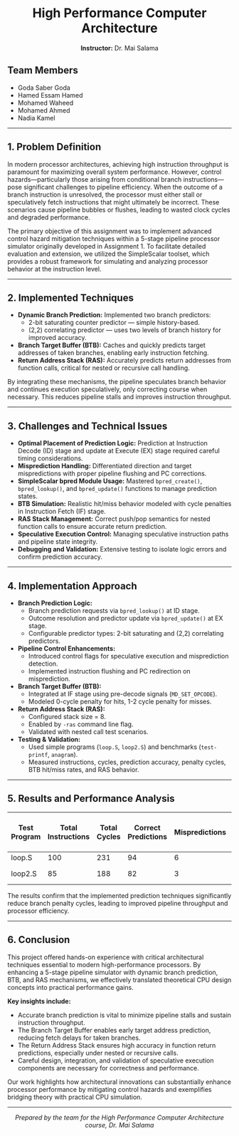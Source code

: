 <h1 align="center">High Performance Computer Architecture</h1>
<p align="center"><strong>Instructor:</strong> Dr. Mai Salama</p>

<h2>Team Members</h2>
<ul>
  <li>Goda Saber Goda</li>
  <li>Hamed Essam Hamed</li>
  <li>Mohamed Waheed</li>
  <li>Mohamed Ahmed</li>
  <li>Nadia Kamel</li>
</ul>

<hr>

<h2>1. Problem Definition</h2>
<p>
In modern processor architectures, achieving high instruction throughput is paramount for maximizing overall system performance. However, control hazards—particularly those arising from conditional branch instructions—pose significant challenges to pipeline efficiency. When the outcome of a branch instruction is unresolved, the processor must either stall or speculatively fetch instructions that might ultimately be incorrect. These scenarios cause pipeline bubbles or flushes, leading to wasted clock cycles and degraded performance.
</p>
<p>
The primary objective of this assignment was to implement advanced control hazard mitigation techniques within a 5-stage pipeline processor simulator originally developed in Assignment 1. To facilitate detailed evaluation and extension, we utilized the SimpleScalar toolset, which provides a robust framework for simulating and analyzing processor behavior at the instruction level.
</p>

<hr>

<h2>2. Implemented Techniques</h2>
<ul>
  <li><strong>Dynamic Branch Prediction:</strong> Implemented two branch predictors:
    <ul>
      <li>2-bit saturating counter predictor — simple history-based.</li>
      <li>(2,2) correlating predictor — uses two levels of branch history for improved accuracy.</li>
    </ul>
  </li>
  <li><strong>Branch Target Buffer (BTB):</strong> Caches and quickly predicts target addresses of taken branches, enabling early instruction fetching.</li>
  <li><strong>Return Address Stack (RAS):</strong> Accurately predicts return addresses from function calls, critical for nested or recursive call handling.</li>
</ul>
<p>
By integrating these mechanisms, the pipeline speculates branch behavior and continues execution speculatively, only correcting course when necessary. This reduces pipeline stalls and improves instruction throughput.
</p>

<hr>

<h2>3. Challenges and Technical Issues</h2>
<ul>
  <li><strong>Optimal Placement of Prediction Logic:</strong> Prediction at Instruction Decode (ID) stage and update at Execute (EX) stage required careful timing considerations.</li>
  <li><strong>Misprediction Handling:</strong> Differentiated direction and target mispredictions with proper pipeline flushing and PC corrections.</li>
  <li><strong>SimpleScalar bpred Module Usage:</strong> Mastered <code>bpred_create()</code>, <code>bpred_lookup()</code>, and <code>bpred_update()</code> functions to manage prediction states.</li>
  <li><strong>BTB Simulation:</strong> Realistic hit/miss behavior modeled with cycle penalties in Instruction Fetch (IF) stage.</li>
  <li><strong>RAS Stack Management:</strong> Correct push/pop semantics for nested function calls to ensure accurate return prediction.</li>
  <li><strong>Speculative Execution Control:</strong> Managing speculative instruction paths and pipeline state integrity.</li>
  <li><strong>Debugging and Validation:</strong> Extensive testing to isolate logic errors and confirm prediction accuracy.</li>
</ul>

<hr>

<h2>4. Implementation Approach</h2>
<ul>
  <li><strong>Branch Prediction Logic:</strong>  
    <ul>
      <li>Branch prediction requests via <code>bpred_lookup()</code> at ID stage.</li>
      <li>Outcome resolution and predictor update via <code>bpred_update()</code> at EX stage.</li>
      <li>Configurable predictor types: 2-bit saturating and (2,2) correlating predictors.</li>
    </ul>
  </li>
  <li><strong>Pipeline Control Enhancements:</strong>  
    <ul>
      <li>Introduced control flags for speculative execution and misprediction detection.</li>
      <li>Implemented instruction flushing and PC redirection on misprediction.</li>
    </ul>
  </li>
  <li><strong>Branch Target Buffer (BTB):</strong>  
    <ul>
      <li>Integrated at IF stage using pre-decode signals (<code>MD_SET_OPCODE</code>).</li>
      <li>Modeled 0-cycle penalty for hits, 1-2 cycle penalty for misses.</li>
    </ul>
  </li>
  <li><strong>Return Address Stack (RAS):</strong>  
    <ul>
      <li>Configured stack size = 8.</li>
      <li>Enabled by <code>-ras</code> command line flag.</li>
      <li>Validated with nested call test scenarios.</li>
    </ul>
  </li>
  <li><strong>Testing & Validation:</strong>  
    <ul>
      <li>Used simple programs (<code>loop.S</code>, <code>loop2.S</code>) and benchmarks (<code>test-printf</code>, <code>anagram</code>).</li>
      <li>Measured instructions, cycles, prediction accuracy, penalty cycles, BTB hit/miss rates, and RAS behavior.</li>
    </ul>
  </li>
</ul>

<hr>

<h2>5. Results and Performance Analysis</h2>

<table>
  <thead>
    <tr>
      <th>Test Program</th>
      <th>Total Instructions</th>
      <th>Total Cycles</th>
      <th>Correct Predictions</th>
      <th>Mispredictions</th>
      <th>Prediction Accuracy</th>
      <th>BTB Hits / Misses</th>
      <th>RAS Accuracy / Stack Size</th>
    </tr>
  </thead>
  <tbody>
    <tr>
      <td>loop.S</td>
      <td>100</td>
      <td>231</td>
      <td>94</td>
      <td>6</td>
      <td>94%</td>
      <td>7 / 1</td>
      <td>100%</td>
    </tr>
    <tr>
      <td>loop2.S</td>
      <td>85</td>
      <td>188</td>
      <td>82</td>
      <td>3</td>
      <td>96%</td>
      <td>5 / 2</td>
      <td>Stack size: 8</td>
    </tr>
  </tbody>
</table>

<p>
The results confirm that the implemented prediction techniques significantly reduce branch penalty cycles, leading to improved pipeline throughput and processor efficiency.
</p>

<hr>

<h2>6. Conclusion</h2>
<p>
This project offered hands-on experience with critical architectural techniques essential to modern high-performance processors. By enhancing a 5-stage pipeline simulator with dynamic branch prediction, BTB, and RAS mechanisms, we effectively translated theoretical CPU design concepts into practical performance gains.
</p>
<p><strong>Key insights include:</strong></p>
<ul>
  <li>Accurate branch prediction is vital to minimize pipeline stalls and sustain instruction throughput.</li>
  <li>The Branch Target Buffer enables early target address prediction, reducing fetch delays for taken branches.</li>
  <li>The Return Address Stack ensures high accuracy in function return predictions, especially under nested or recursive calls.</li>
  <li>Careful design, integration, and validation of speculative execution components are necessary for correctness and performance.</li>
</ul>
<p>
Our work highlights how architectural innovations can substantially enhance processor performance by mitigating control hazards and exemplifies bridging theory with practical CPU simulation.
</p>

---

<p align="center"><em>Prepared by the team for the High Performance Computer Architecture course, Dr. Mai Salama</em></p>
